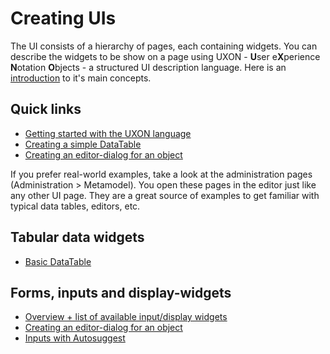 # Creating UIs

The UI consists of a hierarchy of pages, each containing widgets. You can describe the widgets to be show on a page using UXON - **U**ser e**X**perience **N**otation **O**bjects - a structured UI description language. Here is an [introduction](UXON/index.md) to it's main concepts.

## Quick links
- [Getting started with the UXON language](UXON/index.md)
- [Creating a simple DataTable](Data_Tables/creating_basic_datatables.md)
- [Creating an editor-dialog for an object](Forms_and_inputs/Editor-dialogs_for_objects.md)

If you prefer real-world examples, take a look at the administration pages (Administration > Metamodel). You open these pages in the editor just like any other UI page. They are a great source of examples to get familiar with typical data tables, editors, etc. 

## Tabular data widgets

- [Basic DataTable](Data_Tables/creating_basic_datatables.md)

## Forms, inputs and display-widgets

- [Overview + list of available input/display widgets](Forms_and_inputs/index.md)
- [Creating an editor-dialog for an object](Forms_and_inputs/Editor-dialogs_for_objects.md)
- [Inputs with Autosuggest](Forms_and_inputs/Inputs_with_autosuggest.md)


